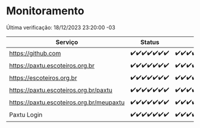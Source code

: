 # Monitoramento

Última verificação: 18/12/2023 23:20:00 -03

|Serviço|Status|Últimas 24h|
|---|---|---|
|https://github.com|<span title="2023-12-12: OK=24">✔️</span><span title="2023-12-13: OK=24">✔️</span><span title="2023-12-14: OK=24">✔️</span><span title="2023-12-15: OK=24">✔️</span><span title="2023-12-16: OK=24">✔️</span><span title="2023-12-17: OK=24">✔️</span><span title="2023-12-18: OK=2">✔️</span>|<span title="17/12/2023 23:21:00 -03 : 200">✔️</span><span title="18/12/2023 00:07:00 -03 : 200">✔️</span><span title="18/12/2023 01:08:00 -03 : 200">✔️</span><span title="18/12/2023 02:06:00 -03 : 200">✔️</span><span title="18/12/2023 03:09:00 -03 : 200">✔️</span><span title="18/12/2023 04:06:00 -03 : 200">✔️</span><span title="18/12/2023 05:09:00 -03 : 200">✔️</span><span title="18/12/2023 06:07:00 -03 : 200">✔️</span><span title="18/12/2023 07:07:00 -03 : 200">✔️</span><span title="18/12/2023 08:04:00 -03 : 200">✔️</span><span title="18/12/2023 09:11:00 -03 : 200">✔️</span><span title="18/12/2023 10:10:00 -03 : 200">✔️</span><span title="18/12/2023 11:06:00 -03 : 200">✔️</span><span title="18/12/2023 12:07:00 -03 : 200">✔️</span><span title="18/12/2023 13:07:00 -03 : 200">✔️</span><span title="18/12/2023 14:05:00 -03 : 200">✔️</span><span title="18/12/2023 15:08:00 -03 : 200">✔️</span><span title="18/12/2023 16:03:00 -03 : 200">✔️</span><span title="18/12/2023 17:07:00 -03 : 200">✔️</span><span title="18/12/2023 18:04:00 -03 : 200">✔️</span><span title="18/12/2023 19:05:00 -03 : 200">✔️</span><span title="18/12/2023 20:06:00 -03 : 200">✔️</span><span title="18/12/2023 21:31:00 -03 : 200">✔️</span><span title="18/12/2023 22:46:00 -03 : 200">✔️</span><span title="18/12/2023 23:20:00 -03 : 200">✔️</span>|
|https://paxtu.escoteiros.org.br|<span title="2023-12-12: OK=24">✔️</span><span title="2023-12-13: OK=24">✔️</span><span title="2023-12-14: OK=24">✔️</span><span title="2023-12-15: OK=24">✔️</span><span title="2023-12-16: OK=24">✔️</span><span title="2023-12-17: OK=24">✔️</span><span title="2023-12-18: OK=2">✔️</span>|<span title="17/12/2023 23:21:00 -03 : 200">✔️</span><span title="18/12/2023 00:07:00 -03 : 200">✔️</span><span title="18/12/2023 01:08:00 -03 : 200">✔️</span><span title="18/12/2023 02:06:00 -03 : 200">✔️</span><span title="18/12/2023 03:09:00 -03 : 200">✔️</span><span title="18/12/2023 04:06:00 -03 : 200">✔️</span><span title="18/12/2023 05:09:00 -03 : 200">✔️</span><span title="18/12/2023 06:07:00 -03 : 200">✔️</span><span title="18/12/2023 07:07:00 -03 : 200">✔️</span><span title="18/12/2023 08:04:00 -03 : 200">✔️</span><span title="18/12/2023 09:11:00 -03 : 200">✔️</span><span title="18/12/2023 10:10:00 -03 : 200">✔️</span><span title="18/12/2023 11:06:00 -03 : 200">✔️</span><span title="18/12/2023 12:07:00 -03 : 200">✔️</span><span title="18/12/2023 13:07:00 -03 : 200">✔️</span><span title="18/12/2023 14:05:00 -03 : 200">✔️</span><span title="18/12/2023 15:08:00 -03 : 200">✔️</span><span title="18/12/2023 16:03:00 -03 : 200">✔️</span><span title="18/12/2023 17:07:00 -03 : 200">✔️</span><span title="18/12/2023 18:04:00 -03 : 200">✔️</span><span title="18/12/2023 19:05:00 -03 : 200">✔️</span><span title="18/12/2023 20:06:00 -03 : 200">✔️</span><span title="18/12/2023 21:31:00 -03 : 200">✔️</span><span title="18/12/2023 22:46:00 -03 : 200">✔️</span><span title="18/12/2023 23:20:00 -03 : 200">✔️</span>|
|https://escoteiros.org.br|<span title="2023-12-12: OK=24">✔️</span><span title="2023-12-13: OK=24">✔️</span><span title="2023-12-14: OK=24">✔️</span><span title="2023-12-15: OK=24">✔️</span><span title="2023-12-16: OK=24">✔️</span><span title="2023-12-17: OK=24">✔️</span><span title="2023-12-18: OK=2">✔️</span>|<span title="17/12/2023 23:21:00 -03 : 200">✔️</span><span title="18/12/2023 00:07:00 -03 : 200">✔️</span><span title="18/12/2023 01:08:00 -03 : 200">✔️</span><span title="18/12/2023 02:06:00 -03 : 200">✔️</span><span title="18/12/2023 03:09:00 -03 : 200">✔️</span><span title="18/12/2023 04:06:00 -03 : 200">✔️</span><span title="18/12/2023 05:09:00 -03 : 200">✔️</span><span title="18/12/2023 06:07:00 -03 : 200">✔️</span><span title="18/12/2023 07:07:00 -03 : 200">✔️</span><span title="18/12/2023 08:05:00 -03 : 200">✔️</span><span title="18/12/2023 09:11:00 -03 : 200">✔️</span><span title="18/12/2023 10:10:00 -03 : 200">✔️</span><span title="18/12/2023 11:06:00 -03 : 200">✔️</span><span title="18/12/2023 12:07:00 -03 : 200">✔️</span><span title="18/12/2023 13:07:00 -03 : 200">✔️</span><span title="18/12/2023 14:05:00 -03 : 200">✔️</span><span title="18/12/2023 15:08:00 -03 : 200">✔️</span><span title="18/12/2023 16:03:00 -03 : 200">✔️</span><span title="18/12/2023 17:07:00 -03 : 200">✔️</span><span title="18/12/2023 18:04:00 -03 : 200">✔️</span><span title="18/12/2023 19:05:00 -03 : 200">✔️</span><span title="18/12/2023 20:06:00 -03 : 200">✔️</span><span title="18/12/2023 21:31:00 -03 : 200">✔️</span><span title="18/12/2023 22:46:00 -03 : 200">✔️</span><span title="18/12/2023 23:20:00 -03 : 200">✔️</span>|
|https://paxtu.escoteiros.org.br/paxtu|<span title="2023-12-12: OK=24">✔️</span><span title="2023-12-13: OK=24">✔️</span><span title="2023-12-14: OK=24">✔️</span><span title="2023-12-15: OK=24">✔️</span><span title="2023-12-16: OK=24">✔️</span><span title="2023-12-17: OK=24">✔️</span><span title="2023-12-18: OK=2">✔️</span>|<span title="17/12/2023 23:21:00 -03 : 200">✔️</span><span title="18/12/2023 00:07:00 -03 : 200">✔️</span><span title="18/12/2023 01:08:00 -03 : 200">✔️</span><span title="18/12/2023 02:06:00 -03 : 200">✔️</span><span title="18/12/2023 03:09:00 -03 : 200">✔️</span><span title="18/12/2023 04:06:00 -03 : 200">✔️</span><span title="18/12/2023 05:09:00 -03 : 200">✔️</span><span title="18/12/2023 06:07:00 -03 : 200">✔️</span><span title="18/12/2023 07:07:00 -03 : 200">✔️</span><span title="18/12/2023 08:05:00 -03 : 200">✔️</span><span title="18/12/2023 09:11:00 -03 : 200">✔️</span><span title="18/12/2023 10:10:00 -03 : 200">✔️</span><span title="18/12/2023 11:06:00 -03 : 200">✔️</span><span title="18/12/2023 12:07:00 -03 : 200">✔️</span><span title="18/12/2023 13:07:00 -03 : 200">✔️</span><span title="18/12/2023 14:05:00 -03 : 200">✔️</span><span title="18/12/2023 15:08:00 -03 : 200">✔️</span><span title="18/12/2023 16:03:00 -03 : 200">✔️</span><span title="18/12/2023 17:07:00 -03 : 200">✔️</span><span title="18/12/2023 18:04:00 -03 : 200">✔️</span><span title="18/12/2023 19:05:00 -03 : 200">✔️</span><span title="18/12/2023 20:06:00 -03 : 200">✔️</span><span title="18/12/2023 21:31:00 -03 : 200">✔️</span><span title="18/12/2023 22:46:00 -03 : 200">✔️</span><span title="18/12/2023 23:20:00 -03 : 200">✔️</span>|
|https://paxtu.escoteiros.org.br/meupaxtu|<span title="2023-12-12: OK=24">✔️</span><span title="2023-12-13: OK=24">✔️</span><span title="2023-12-14: OK=24">✔️</span><span title="2023-12-15: OK=24">✔️</span><span title="2023-12-16: OK=24">✔️</span><span title="2023-12-17: OK=24">✔️</span><span title="2023-12-18: OK=2">✔️</span>|<span title="17/12/2023 23:21:00 -03 : 200">✔️</span><span title="18/12/2023 00:07:00 -03 : 200">✔️</span><span title="18/12/2023 01:08:00 -03 : 200">✔️</span><span title="18/12/2023 02:06:00 -03 : 200">✔️</span><span title="18/12/2023 03:09:00 -03 : 200">✔️</span><span title="18/12/2023 04:06:00 -03 : 200">✔️</span><span title="18/12/2023 05:09:00 -03 : 200">✔️</span><span title="18/12/2023 06:07:00 -03 : 200">✔️</span><span title="18/12/2023 07:07:00 -03 : 200">✔️</span><span title="18/12/2023 08:05:00 -03 : 200">✔️</span><span title="18/12/2023 09:11:00 -03 : 200">✔️</span><span title="18/12/2023 10:10:00 -03 : 200">✔️</span><span title="18/12/2023 11:06:00 -03 : 200">✔️</span><span title="18/12/2023 12:07:00 -03 : 200">✔️</span><span title="18/12/2023 13:07:00 -03 : 200">✔️</span><span title="18/12/2023 14:05:00 -03 : 200">✔️</span><span title="18/12/2023 15:08:00 -03 : 200">✔️</span><span title="18/12/2023 16:03:00 -03 : 200">✔️</span><span title="18/12/2023 17:07:00 -03 : 200">✔️</span><span title="18/12/2023 18:04:00 -03 : 200">✔️</span><span title="18/12/2023 19:05:00 -03 : 200">✔️</span><span title="18/12/2023 20:06:00 -03 : 200">✔️</span><span title="18/12/2023 21:31:00 -03 : 200">✔️</span><span title="18/12/2023 22:46:00 -03 : 200">✔️</span><span title="18/12/2023 23:20:00 -03 : 200">✔️</span>|
|Paxtu Login|<span title="2023-12-12: OK=24">✔️</span><span title="2023-12-13: OK=24">✔️</span><span title="2023-12-14: OK=24">✔️</span><span title="2023-12-15: OK=24">✔️</span><span title="2023-12-16: OK=24">✔️</span><span title="2023-12-17: OK=24">✔️</span><span title="2023-12-18: OK=2">✔️</span>|<span title="17/12/2023 23:21:00 -03 : 200">✔️</span><span title="18/12/2023 00:07:00 -03 : 200">✔️</span><span title="18/12/2023 01:08:00 -03 : 200">✔️</span><span title="18/12/2023 02:06:00 -03 : 200">✔️</span><span title="18/12/2023 03:09:00 -03 : 200">✔️</span><span title="18/12/2023 04:06:00 -03 : 200">✔️</span><span title="18/12/2023 05:09:00 -03 : 200">✔️</span><span title="18/12/2023 06:07:00 -03 : 200">✔️</span><span title="18/12/2023 07:07:00 -03 : 200">✔️</span><span title="18/12/2023 08:05:00 -03 : 200">✔️</span><span title="18/12/2023 09:11:00 -03 : 200">✔️</span><span title="18/12/2023 10:10:00 -03 : 200">✔️</span><span title="18/12/2023 11:06:00 -03 : 200">✔️</span><span title="18/12/2023 12:07:00 -03 : 200">✔️</span><span title="18/12/2023 13:07:00 -03 : 200">✔️</span><span title="18/12/2023 14:05:00 -03 : 200">✔️</span><span title="18/12/2023 15:08:00 -03 : 200">✔️</span><span title="18/12/2023 16:03:00 -03 : 200">✔️</span><span title="18/12/2023 17:07:00 -03 : 200">✔️</span><span title="18/12/2023 18:04:00 -03 : 200">✔️</span><span title="18/12/2023 19:05:00 -03 : 200">✔️</span><span title="18/12/2023 20:06:00 -03 : 200">✔️</span><span title="18/12/2023 21:31:00 -03 : 200">✔️</span><span title="18/12/2023 22:46:00 -03 : 200">✔️</span><span title="18/12/2023 23:20:00 -03 : 200">✔️</span>|
